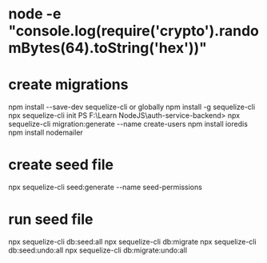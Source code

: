 # node -e "console.log(require('crypto').randomBytes(64).toString('hex'))"
# create migrations
npm install --save-dev sequelize-cli
or globally
npm install -g sequelize-cli
npx sequelize-cli init
PS F:\Learn NodeJS\auth-service-backend> npx sequelize-cli migration:generate --name create-users
npm install ioredis
npm install nodemailer
# create seed file
npx sequelize-cli seed:generate --name seed-permissions
# run seed file
npx sequelize-cli db:seed:all
npx sequelize-cli db:migrate
npx sequelize-cli db:seed:undo:all
npx sequelize-cli db:migrate:undo:all

